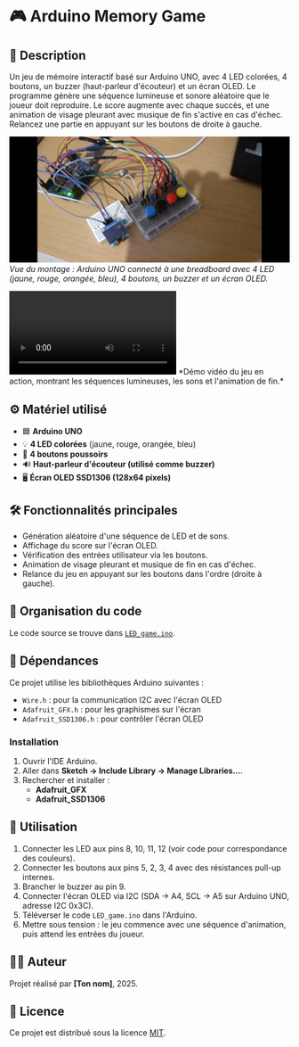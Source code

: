 # 🎮 Arduino Memory Game

## 📝 Description
Un jeu de mémoire interactif basé sur Arduino UNO, avec 4 LED colorées, 4 boutons, un buzzer (haut-parleur d'écouteur) et un écran OLED. Le programme génère une séquence lumineuse et sonore aléatoire que le joueur doit reproduire. Le score augmente avec chaque succès, et une animation de visage pleurant avec musique de fin s'active en cas d'échec. Relancez une partie en appuyant sur les boutons de droite à gauche.

![Setup du jeu](memory_game.jpg)  
*Vue du montage : Arduino UNO connecté à une breadboard avec 4 LED (jaune, rouge, orangée, bleu), 4 boutons, un buzzer et un écran OLED.*

<video controls>
  <source src="game.mp4" type="video/mp4">
  Votre navigateur ne supporte pas la vidéo.
</video>  
*Démo vidéo du jeu en action, montrant les séquences lumineuses, les sons et l'animation de fin.*

## ⚙️ Matériel utilisé
- 🟦 **Arduino UNO**
- 💡 **4 LED colorées** (jaune, rouge, orangée, bleu)
- 🔘 **4 boutons poussoirs**
- 🔊 **Haut-parleur d'écouteur (utilisé comme buzzer)**
- 🖥️ **Écran OLED SSD1306 (128x64 pixels)**

## 🛠️ Fonctionnalités principales
- Génération aléatoire d'une séquence de LED et de sons.
- Affichage du score sur l'écran OLED.
- Vérification des entrées utilisateur via les boutons.
- Animation de visage pleurant et musique de fin en cas d'échec.
- Relance du jeu en appuyant sur les boutons dans l'ordre (droite à gauche).

## 📂 Organisation du code
Le code source se trouve dans [`LED_game.ino`](LED_game.ino).

## 🔧 Dépendances
Ce projet utilise les bibliothèques Arduino suivantes :
- `Wire.h` : pour la communication I2C avec l'écran OLED
- `Adafruit_GFX.h` : pour les graphismes sur l'écran
- `Adafruit_SSD1306.h` : pour contrôler l'écran OLED

### Installation
1. Ouvrir l'IDE Arduino.
2. Aller dans **Sketch → Include Library → Manage Libraries...**.
3. Rechercher et installer :
   - **Adafruit_GFX**
   - **Adafruit_SSD1306**

## 🚀 Utilisation
1. Connecter les LED aux pins 8, 10, 11, 12 (voir code pour correspondance des couleurs).
2. Connecter les boutons aux pins 5, 2, 3, 4 avec des résistances pull-up internes.
3. Brancher le buzzer au pin 9.
4. Connecter l'écran OLED via I2C (SDA → A4, SCL → A5 sur Arduino UNO, adresse I2C 0x3C).
5. Téléverser le code `LED_game.ino` dans l'Arduino.
6. Mettre sous tension : le jeu commence avec une séquence d'animation, puis attend les entrées du joueur.

## 👨‍💻 Auteur
Projet réalisé par **[Ton nom]**, 2025.

## 📜 Licence
Ce projet est distribué sous la licence [MIT](LICENSE).

